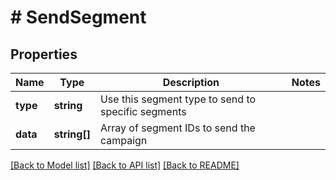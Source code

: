 # # SendSegment

## Properties

Name | Type | Description | Notes
------------ | ------------- | ------------- | -------------
**type** | **string** | Use this segment type to send to specific segments | 
**data** | **string[]** | Array of segment IDs to send the campaign | 

[[Back to Model list]](../../README.md#documentation-for-models) [[Back to API list]](../../README.md#documentation-for-api-endpoints) [[Back to README]](../../README.md)


